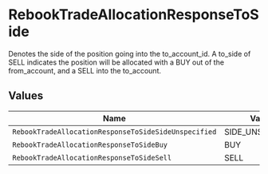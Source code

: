 # RebookTradeAllocationResponseToSide

Denotes the side of the position going into the to_account_id. A to_side of SELL indicates the position will be allocated with a BUY out of the from_account, and a SELL into the to_account.


## Values

| Name                                                 | Value                                                |
| ---------------------------------------------------- | ---------------------------------------------------- |
| `RebookTradeAllocationResponseToSideSideUnspecified` | SIDE_UNSPECIFIED                                     |
| `RebookTradeAllocationResponseToSideBuy`             | BUY                                                  |
| `RebookTradeAllocationResponseToSideSell`            | SELL                                                 |